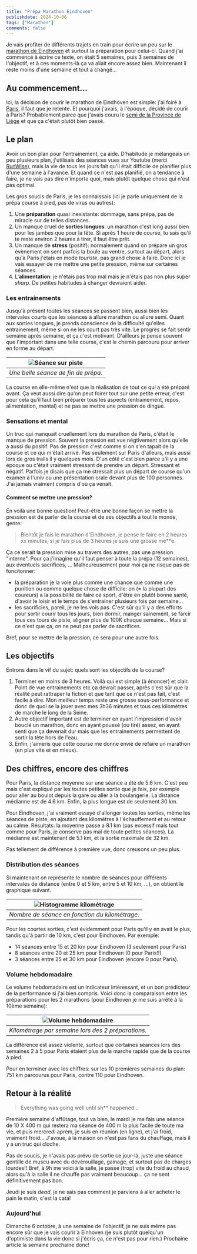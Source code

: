 ```yaml
---
title: "Prépa Marathon Eindhoven"
publishdate: 2024-10-06
tags: ["Marathon"]
comments: false
---
```


Je vais profiter de différents trajets en train pour écrire un peu sur le [marathon de Eindhoven](https://asmlmarathoneindhoven.nl/) et surtout la préparation pour celui-ci.
Quand j'ai commencé à écrire ce texte, on était 5 semaines, puis 3 semaines de l'objectif, et à ces moments-là ça va allait encore assez bien. Maintenant il reste moins d'une semaine et tout a changé...

## Au commencement...

Ici, la décision de courir le marathon de Eindhoven est simple: j'ai foiré à [Paris](https://ctroupin.github.io/run/races/20240407_paris/), il faut que je retente. 
Et pourquoi j'avais, à l'époque, décidé de courir à Paris? Probablement parce que j'avais couru le [semi de la Province de Liège](https://ctroupin.github.io/run/races/20231015_semiliege/) et que ça c'était plutôt bien passé.

## Le plan

Avoir un bon plan pour l'entrainement, ça aide. D'habitude je mélangeais un peu plusieurs plan, j'utilisais des séances vues sur Youtube (merci [RunWise](https://www.youtube.com/@RunWise_)), mais la vie de tous les jours fait qu'il était difficile de planifier plus d'une semaine à l'avance. Et quand ce n'est pas planifié, on a tendance à faire, je ne vais pas dire n'importe quoi, mais plutôt quelque chose qui n'est pas optimal. 

Les gros soucis de Paris, je les connaissais (ici je parle uniquement de la prépa course à pied, pas de virus ou autres):
1. Une __préparation__ quasi inexistante: dommage, sans prépa, pas de miracle sur de telles distances.
2. Un manque cruel de __sorties longues__: un marathon c'est long aussi bien pour les jambes que pour la tête. Si après 1 heure de course, tu sais qu'il te reste environ 2 heures à tirer, il faut être prêt.
3. Un manque de __stress__ (positif): normalement quand on prépare un gros évènement on sent parfois la boule au ventre, surtout au départ, alors qu'à Paris j'étais en mode _touriste_, pas grand chose à faire. Donc ici je vais essayer de me mettre une petite pression, même sur certaines séances.
4. L'__alimentation__: je n'étais pas trop mal mais je n'étais pas non plus super _sharp_. De petites habitudes à changer devraient aider.

### Les entrainements

Jusqu'à présent toutes les séances se passent bien, aussi bien les intervales courts que les séances à allure marathon ou allure semi. Quant aux sorties longues, je prends conscience de la difficulté qu'elles entrainement, même si on ne les court pas très vite. Le progrès se fait sentir semaine après semaine, et ça c'est motivant. D'ailleurs je pense souvent que l'important dans une telle course, c'est le chemin parcouru pour arriver en forme au départ. 

| ![Séance sur piste](./images/speed_20240927_arrow.jpg) |
|:--:|
| _Une belle séance de fin de prépa._|


La course en elle-même n'est que la réalisation de tout ce qui a été préparé avant. Ça veut aussi dire qu'on peut foirer tout sur une petite erreur, c'est pour cela qu'il faut bien préparer tous les aspects (entrainement, repos, alimentation, mental) et ne pas se mettre une pression de dingue.

### Sensations et mental

Un truc qui manquait cruellement lors du marathon de Paris, c'était le manque de pression. Souvent la pression est vue négtivement alors qu'elle a aussi du positif. Pas de pression c'est comme si on s'en tapait de la course et ce qui m'était arrivé. Pas seulement sur Paris d'alleurs, mais aussi lors de gros trails il y  quelques mois. D'un côté c'est bien parce u'il y a une époque ou c'était vraiment stressant de prendre un départ. Stressant et négatif. Parfois je disais que ça me stressait plus un départ de course qu'un examen à l'univ ou une présentation orale devant plus de 100 personnes. J'ai jamais vraiment compris d'où ça venait. 

#### Comment se mettre une pression? 

En voilà une bonne question! Peut-être une bonne façon se mettre la pression est de parler de la course et de ses objectifs à tout le monde, genre: 
> Bientôt je fais le marathon d'Eindhoven, je pense le faire en 2 heures xx minutes, si je fais plus de 3 heures je suis une grosse me**e.

Ça ce serait la pression mise au travers des autres, pas une pression "interne". Pour ça j'imagine qu'il faut penser à toute la prépa (12 semaines), aux éventuels sacrifices, ... Malheureusement pour moi ça ne risque pas de foncitonner:
- la préparation je la voie plus comme une chance que comme une punition ou comme quelque chose de difficile: on (= la plupart des coureurs) a la possibilité de faire ce sport, d'être en plutôt bonne santé, d'avoir le loisir et le temps de s'entrainer plusieurs fois par semaine... 
- les sacrificies, pareil, je ne les vois pas. C'est sûr qu'il y a des efforts pour sortir courir tous les jours, bien dormir, manger sainement, se farcir tous ces tours de piste, aligner plus de 100K chaque semaine... Mais si ce n'est que ça, on ne peut pas parler de sacrifices.

Bref, pour se mettre de la pression, ce sera pour une autre fois.

## Les objectifs

Entrons dans le vif du sujet: quels sont les objectifs de la course?
1. Terminer en moins de 3 heures. Voilà qui est simple (à énoncer) et clair. Point de vue entrainements etc ça devrait passer, après c'est sûr que la réalité peut rattraper la fiction et que tant que ce n'est pas fait, c'est facile à dire. Mon meilleur temps reste une grosse sous-performance et donc de quoi se la jouer avec mes 3h36 minutes et tous ces kilomètres de marche le long de la Seine.
2. Autre objectif important est de terminer en ayant l'impression d'avoir bouclé un marathon, donc en ayant poussé (ou tiré) assez, en ayant senti que ça devenait dur mais que les entrainements permettent de sortir la tête hors de l'eau.
3. Enfin, j'aimeris que cette course me donne envie de refaire un marathon (en plus vite et en mieux).

## Des chiffres, encore des chiffres

Pour Paris, la distance moyenne sur une séance a été de 5.6 km. C'est peu mais c'est expliqué par les toutes petites sortie que je fais,
par exemple pour aller au boulot depuis la gare ou aller à la boulangerie. La distance médianne est de 4.6 km. Enfin, la plus longue est de
seulement 30 km. 

Pour Eindhoven, j'ai vraiment essayé d'allonger toutes les sorties, même les séances de piste, en ajoutant des kilomètres
à l'échauffement et au retour au calme. Résultats: la moyenne passe a 8.1 km (pas excessif mais tout comme pour Paris, 
je conserve pas mal de toute petites séances). La médianne est maintenant de 5.1 km, et la sortie maximale de 32 km.

Pas tellement de différence à première vue, donc creusons un peu plus.

### Distribution des séances 

Si maintenant on représente le nombre de séances pour différents intervales de distance (entre 0 et 5 km, entre 5 et 10 km, ...),
on obtient le graphique suivant.

| ![Histogramme kilométrage](./images/km_histogram.png) |
|:--:|
| _Nombre de séance en fonction du kilométrage._|

Pour les courtes sorties, c'est évidemment pour Paris qu'il y en avait le plus, tandis qu'à partir de 10 km, c'est 
pour Eindhoven. Par exemple:
- 14 séances entre 15 et 20 km pour Eindhoven (3 seulement pour Paris)
- 8 séances entre 20 et 25 km pour Eindhoven (0 pour Paris!!)
- 3 séances entre 25 et 30 km pour Eindhoven (encore 0 pour Paris). 

### Volume hebdomadaire

Le volume hebdomadaire est un indicateur intéressant, et un bon prédicteur de la performance si j'ai bien compris. Voici donc la comparaison entre les préparations pour les 2 marathons (pour Eindhoven je me suis arrêté à la 10ème semaine):

| ![Volume hebdomadaire](./images/weekly_volume.png) |
|:--:|
| _Kilométrage par semaine lors des 2 préparations._|

La différence est assez violente, surtout que certaines séances lors des semaines 2 à 5 pour Paris étaient plus de la marche rapide que de la course à pied.

Pour en terminer avec les chiffres: sur les 10 premières semaines du plan:     
751 km parcourus pour Paris, contre 110 pour Eindhoven.

## Retour à la réalité

> Everything was going well until sh** happened...

Première semaine d'affûtage, tout va bien, le mardi je me fais une séance de 10 X 400 m qui restera ma séance de 400 m la plus facile de toute ma vie, et puis mercredi aprèm, je suis en réunion (en ligne), et j'ai froid, vraiment froid... J'avoue, à la maison on n'est pas fans du chauffage, mais il y a un truc qui cloche.

Pas de soucis, je n'avais pas prévu de sortie ce jour-là, juste une séance gentille de muscu avec du dévérouillage, gainage, et surtout pas de charges lourdes!! Bref, à 9h me voici à la salle, je passe (trop) vite du froid au chaud, alors qu'à la salle il ne chauffe pas vraiment beaucoup... ça ne sent définitivement pas bon.

Jeudi je suis _dead_, je ne sais pas comment je parviens à aller acheter le pain le matin, c'est la cata!

### Aujourd'hui

Dimanche 6 octobre, à une semaine de l'objectif, je ne suis même pas encore sûr que je vais courir à Einhoven (je suis plutôt quelqu'un d'optimiste dans la vie donc si j'écris ça, ce n'est pas pour rien.) 
Prochaine article la semaine prochaine donc!
 
